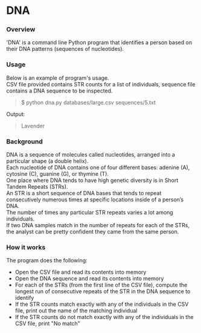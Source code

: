 # DNA

### Overview

'DNA' is a command line Python program that identifies a person based on their DNA patterns (sequences of nucleotides).

### Usage

Below is an example of program's usage.<br>
CSV file provided contains STR counts for a list of individuals, sequence file contains a DNA sequence to be inspected.
> $ python dna.py databases/large.csv sequences/5.txt

Output:
> Lavender

### Background

DNA is a sequence of molecules called nucleotides, arranged into a particular shape (a double helix).<br> 
Each nucleotide of DNA contains one of four different bases: adenine (A), cytosine (C), guanine (G), or thymine (T).<br>
One place where DNA tends to have high genetic diversity is in Short Tandem Repeats (STRs).<br>
An STR is a short sequence of DNA bases that tends to repeat consecutively numerous times at specific locations inside of a person’s DNA. <br>
The number of times any particular STR repeats varies a lot among individuals.<br>
If two DNA samples match in the number of repeats for each of the STRs, the analyst can be pretty confident they came from the same person.<br>

### How it works

The program does the following:<br>

- Open the CSV file and read its contents into memory
- Open the DNA sequence and read its contents into memory
- For each of the STRs (from the first line of the CSV file), compute the longest run of consecutive repeats of the STR in the DNA sequence to identify
- If the STR counts match exactly with any of the individuals in the CSV file, print out the name of the matching individual
- If the STR counts do not match exactly with any of the individuals in the CSV file, print "No match"
